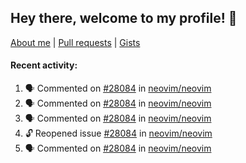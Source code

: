 ## Hey there, welcome to my profile! 👋

[About me](https://seandewar.github.io/)
 | [Pull requests](https://github.com/search?p=1&q=author%3Aseandewar+is%3Apr)
 | [Gists](https://gist.github.com/seandewar)

#### Recent activity:

<!--START_SECTION:activity-->
1. 🗣 Commented on [#28084](https://github.com/neovim/neovim/issues/28084#issuecomment-2026032161) in [neovim/neovim](https://github.com/neovim/neovim)
2. 🗣 Commented on [#28084](https://github.com/neovim/neovim/issues/28084#issuecomment-2026013648) in [neovim/neovim](https://github.com/neovim/neovim)
3. 🗣 Commented on [#28084](https://github.com/neovim/neovim/issues/28084#issuecomment-2025988519) in [neovim/neovim](https://github.com/neovim/neovim)
4. 🔓 Reopened issue [#28084](https://github.com/neovim/neovim/issues/28084) in [neovim/neovim](https://github.com/neovim/neovim)
5. 🗣 Commented on [#28084](https://github.com/neovim/neovim/issues/28084#issuecomment-2025975136) in [neovim/neovim](https://github.com/neovim/neovim)
<!--END_SECTION:activity-->
